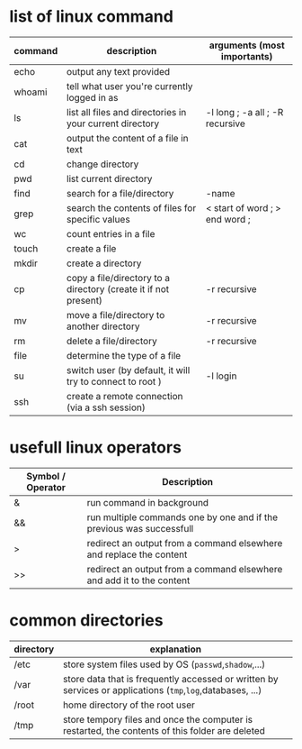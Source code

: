 # list of linux command
| command | description                                                     | arguments (most importants)     |
|---------|-----------------------------------------------------------------|---------------------------------|
| echo    | output any text provided                                        |                                 |
| whoami  | tell what user you're currently logged in as                    |                                 |
| ls      | list all files and directories in your current directory        | -l long ; -a all ; -R recursive |
| cat     | output the content of a file in text                            |                                 |
| cd      | change directory                                                |                                 |
| pwd     | list current directory                                          |                                 |
| find    | search for a file/directory                                     | -name                           |
| grep    | search the contents of files for specific values                | < start of word ; > end word ;  |
| wc      | count entries in a file                                         |                                 |
| touch   | create a file                                                   |                                 |
| mkdir   | create a directory                                              |                                 |
| cp      | copy a file/directory to a directory (create it if not present) | -r recursive                    |
| mv      | move a file/directory to another directory                      | -r recursive                    |
| rm      | delete a file/directory                                         | -r recursive                    |
| file    | determine the type of a file                                    |                                 |
| su      | switch user (by default, it will try to connect to root )       | -l login                        |
| ssh     | create a remote connection (via a ssh session)                  |                                 |


# usefull linux operators
| Symbol / Operator | Description                                                           |
|-------------------|-----------------------------------------------------------------------|
| &                 | run command in background                                             |
| &&                | run multiple commands one by one and if the previous was successfull  |
| >                 | redirect an output from a command elsewhere and replace the content   |
| >>                | redirect an output from a command elsewhere and add it to the content |


# common directories
| directory | explanation                                                                                                |
|-----------|------------------------------------------------------------------------------------------------------------|
| /etc      | store system files used by OS (`passwd`,`shadow`,...)                                                      |
| /var      | store data that is frequently accessed or written by services or applications (`tmp`,`log`,databases, ...) |
| /root     | home directory of the root user                                                                            |
| /tmp      | store tempory files and once the computer is restarted, the contents of this folder are deleted            |

